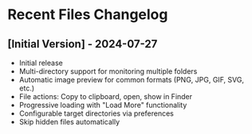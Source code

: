 # Recent Files Changelog

## [Initial Version] - 2024-07-27

- Initial release
- Multi-directory support for monitoring multiple folders
- Automatic image preview for common formats (PNG, JPG, GIF, SVG, etc.)
- File actions: Copy to clipboard, open, show in Finder
- Progressive loading with "Load More" functionality
- Configurable target directories via preferences
- Skip hidden files automatically